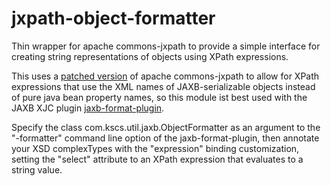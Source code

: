 # jxpath-object-formatter
Thin wrapper for apache commons-jxpath to provide a simple interface for creating string representations of objects using XPath expressions.

This uses a [patched version](http://github.com/mklemm/commons-jxpath) of apache commons-jxpath to allow for XPath expressions that use the XML names of JAXB-serializable objects instead of pure java bean property names, so this module ist best used with the JAXB XJC plugin [jaxb-format-plugin](http://github.com/mklemm/jaxb-format-plugin).

Specify the class
    com.kscs.util.jaxb.ObjectFormatter
as an argument to the "-formatter" command line option of the jaxb-format-plugin, then annotate your XSD complexTypes
with the "expression" binding customization, setting the "select" attribute to an XPath expression that evaluates to a string value.


